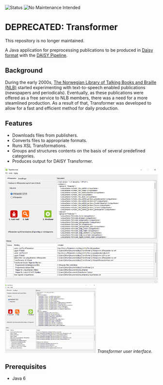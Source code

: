 ![Status](https://img.shields.io/badge/DEPRECATED-red)
![No Maintenance Intended](http://unmaintained.tech/badge.svg)
  
# DEPRECATED: Transformer

This repository is no longer maintained.

A Java application for preprocessing publications to be produced in [Daisy format](https://daisy.org/activities/standards/daisy/) with the [DAISY Pipeline](https://daisy.org/activities/software/pipeline-1/).

## Background

During the early 2000s, [The Norwegian Library of Talking Books and Braille (NLB)](https://www.nlb.no/eng/about-nlb/facts-about-nlb) started experimenting with text-to-speech enabled publications (newspapers and periodicals). Eventually, as these publications were offered as a free service to NLB members, there was a need for a more steamlined production. As a result of that, Transformer was developed to allow for a fast and efficient method for daily production.

## Features

* Downloads files from publishers.
* Converts files to appropriate formats.
* Runs XSL Transformations.
* Groups and structures contents on the basis of several predefined categories.
* Produces output for DAISY Transformer.

![Transformer 2](https://github.com/oivron/transformer/blob/master/res/transformer.png)
<img src="https://github.com/oivron/transformer/blob/master/res/transformer.png" alt="Transformer User Interface" width="300"/>
*Transformer user interface.*

## Prerequisites

* Java 6
